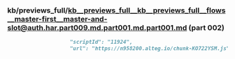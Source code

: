 ### kb/previews_full/kb__previews_full__kb__previews_full__flows__master-first__master-and-slot@auth.har.part009.md.part001.md.part001.md (part 002)

```md
                    "scriptId": "11924",
                    "url": "https://n958200.alteg.io/chunk-KO722YSM.js",
            
```

```
